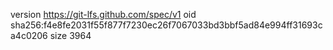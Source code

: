 version https://git-lfs.github.com/spec/v1
oid sha256:f4e8fe2031f55f877f7230ec26f7067033bd3bbf5ad84e994ff31693ca4c0206
size 3964
